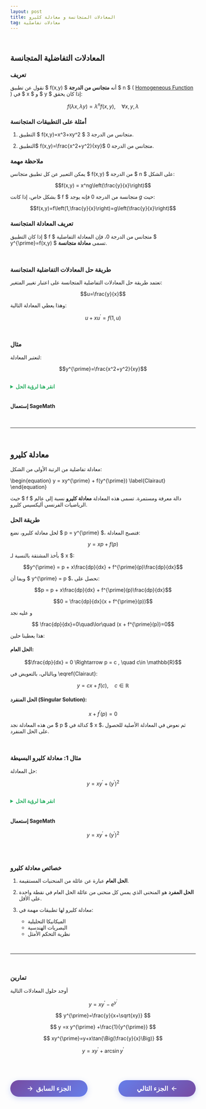 ```yaml
---
layout: post
title: المعادلات المتجانسة و معادلة كليرو
tag: معادلات تفاضلية
---
```


<br>



## المعادلات التفاضلية المتجانسة

### تعريف

نقول عن تطبيق $ f(x,y) $ أنه **متجانس من الدرجة** $ n $   ( [Homogeneous Function](https://en.wikipedia.org/wiki/Homogeneous_function) )  في $ x $ و $ y $ إذا كان يحقق:

$$f(\lambda x,\lambda y)=\lambda^n f(x,y), \quad \forall x,y,\lambda$$

### أمثلة على التطبيقات المتجانسة

1. التطبيق $ f(x,y)=x^3+xy^2 $ متجانس من الدرجة $3$.

2. التطبيق$ f(x,y)=\frac{x^2+y^2}{xy}$ متجانس من الدرجة $0$.

### ملاحظة مهمة

يمكن التعبير عن كل تطبيق متجانس  $ f(x,y) $ من الدرجة $ n $ على الشكل:

$$f(x,y) = x^ng\left(\frac{y}{x}\right)$$

بشكل خاص، إذا كانت $ f $ متجانسة من الدرجة $0$ فإنه يوجد $g$ حيث:

$$f(x,y)=f\left(1,\frac{y}{x}\right)=g\left(\frac{y}{x}\right)$$

### تعريف المعادلة المتجانسة

إذا كان التطبيق $ f $ متجانس من الدرجة $0$، فإن المعادلة التفاضلية $ y^{\prime}=f(x,y) $ تسمى **معادلة متجانسة**.

<br>

### طريقة حل المعادلات التفاضلية المتجانسة

تعتمد طريقة حل المعادلات التفاضلية المتجانسة على اعتبار تغيير المتغير:

$$u=\frac{y}{x}$$

وهذا يعطي المعادلة التالية:

$$u+xu^{\prime}=f(1,u)$$

<br>

### مثال

لنعتبر المعادلة:

$$y^{\prime}=\frac{x^2+y^2}{xy}$$

<br>
<details>
  <summary style="color: #27ae60; font-weight: bold;"> انقر هنا لرؤية الحل</summary>

<br>

<b>الخطوة 1:</b>  التحقق من التجانس

نرى أن التطبيق $ f(x,y)=\frac{x^2+y^2}{xy} $ متجانس من الرتبة $0$:

$$
\begin{split}
f(\lambda x,\lambda y) &= \frac{(\lambda x)^2+(\lambda y)^2}{\lambda x \cdot \lambda y} \\
&= \frac{\lambda^2(x^2+y^2)}{\lambda^2 xy} \\
&=\frac{x^2+y^2}{xy} \\
f(\lambda x,\lambda y)&= f(x,y)
\end{split}
$$

<br>

<b>الخطوة 2:</b>  

بإجراء تغيير المتغير $ u=\frac{y}{x} $، نجد $ y = xu $ و $ y^{\prime} = u + xu^{\prime}$

نعوض في المعادلة:

$$u + xu^{\prime} = f(1,u) = \frac{1+u^2}{u}$$

<br>

<b>الخطوة 3:</b>  تبسيط المعادلة

$$u + xu^{\prime} = \frac{1+u^2}{u}$$

$$xu^{\prime} = \frac{1+u^2}{u} - u = \frac{1+u^2-u^2}{u} = \frac{1}{u}$$

$$u^{\prime} = \frac{1}{xu}$$

<br>

<b>الخطوة 4:</b>  فصل المتغيرات

$$u \, du = \frac{dx}{x}$$

<br>

<b>الخطوة 5:</b>  المكاملة

$$\int u \, du = \int \frac{dx}{x}$$

$$\frac{u^2}{2} = \ln|x| + C$$

$$u^2 = 2\ln|x| + c, \quad c \in \mathbb{R}$$

<br>

<b>الحل النهائي:</b> 

بالعودة إلى المتغير الأصلي $ y = xu $:

$$\left(\frac{y}{x}\right)^2 = 2\ln|x| + c$$

$$y^2 = (2\ln|x| + c)x^2, \quad c \in \mathbb{R}$$

</details>
<br>

#### إستعمال SageMath

<div class="sage">
  <script type="text/x-sage">
x = var("x")
y = function('y')(x)
eq = diff(y,x) == (x^2 + y^2)/(x*y)  # تعريف المعادلة
solution = desolve(eq, y,contrib_ode=True)  # حل المعادلة
print("الحل العام:")
pretty_print(solution)
  </script>
</div>


<br>

---

<br>






## معادلة كليرو

معادلة تفاضلية من الرتبة الأولى من الشكل:

\begin{equation}
y = xy^{\prime} + f(y^{\prime})
\label{Clairaut}
\end{equation}

حيث  $ f $ دالة معرفة ومستمرة. تسمى هذه المعادلة **معادلة كليرو** نسبة إلى عالم الرياضيات الفرنسي أليكسيس كليرو.

### طريقة الحل

لحل معادلة كليرو، نضع $ p = y^{\prime} $، فتصبح المعادلة:


$$y = xp + f(p)$$


بأخذ المشتقة بالنسبة لـ $ x $:

$$y^{\prime} = p + x\frac{dp}{dx} + f^{\prime}(p)\frac{dp}{dx}$$

وبما أن $ y^{\prime} = p $، نحصل على:

$$p = p + x\frac{dp}{dx} + f^{\prime}(p)\frac{dp}{dx}$$

$$0 = \frac{dp}{dx}(x + f^{\prime}(p))$$

و عليه نجد

$$ \frac{dp}{dx}=0\quad\lor\quad (x + f^{\prime}(p))=0$$

هذا يعطينا حلين:

#### الحل العام:

$$\frac{dp}{dx} = 0 \Rightarrow p = c , \quad c\in \mathbb{R}$$

وبالتالي، بالتعويض في \eqref{Clairaut}:

$$y = cx + f(c), \quad c \in \mathbb{R}$$

#### الحل المنفرد (Singular Solution):

$$x + f^{\prime}(p) = 0$$

من هذه المعادلة نجد $ p $ كدالة في $ x $، ثم نعوض في المعادلة الأصلية للحصول على الحل المنفرد.

<br>

### مثال 1: معادلة كليرو البسيطة

حل المعادلة:

$$y = xy^{\prime} + (y^{\prime})^2$$

<br>
<details>
  <summary style="color: #27ae60; font-weight: bold;"> انقر هنا لرؤية الحل</summary>

<br>


<b>الخطوة 1:</b> تحديد الشكل


هذه معادلة كليرو حيث $ f(p) = p^2 $

<br>
<b>الخطوة 2:</b> الحل العام


$$y = cx + c^2, \quad c \in \mathbb{R}$$

هذا عبارة عن عائلة من المستقيمات.


<br>

<b>الخطوة 3:</b> الحل المنفرد

من الشرط $ x + f'(p) = 0 $:


$$x + 2p = 0 \Rightarrow p = -\frac{x}{2}$$

بالتعويض في المعادلة الأصلية:


$$y = x \cdot \left(-\frac{x}{2}\right) + \left(-\frac{x}{2}\right)^2$$

$$y = -\frac{x^2}{2} + \frac{x^2}{4} = -\frac{x^2}{4}$$


<b>الحل النهائي:</b>
<br>

- الحل العام: $ y = cx + c^2 $

 <br>
  
- الحل المنفرد: $y = -\frac{x^2}{4}$

</details>
<br>

#### إستعمال SageMath



$$
y =x y^{\prime} + (y^{\prime})^{2}
$$

<div class="sage">
  <script type="text/x-sage">
x = var("x")
y = function('y')(x)
eq2= y==x*diff(y,x)+diff(y,x)^2   
sol2=desolve(eq2, y,show_method=True,contrib_ode=True)
pretty_print(sol2)
  </script>
</div>

<br>


<div class="sage">
  <script type="text/x-sage">
import matplotlib.pyplot as plt
import numpy as np

x_vals = np.linspace(-3, 3, 400)

plt.figure(figsize=(12, 7))
plt.rcParams.update({'font.size': 14})

# --- General solutions ---
c_vals = [-2, -1, 0, 1, 2]
c0 = c_vals[0]

# Plot c = -2 with legend label
y_vals = c0 * x_vals + c0**2
plt.plot(x_vals, y_vals, 'b--', alpha=0.7, label='General solutions: $y = cx + c^2$')

# Annotate c = -2 manually (since it's outside the loop)
x_annot = x_vals[0]
y_annot = c0 * x_annot + c0**2
x_offset, y_offset = 0.3, -1

plt.text(x_annot + x_offset,
         y_annot + y_offset,
         f'c = {c0}',
         color='blue',
         fontsize=17,
         ha='right',
         va='center')

# --- Remaining general solutions ---
for c in c_vals[1:]:
    y_vals = c * x_vals + c**2
    plt.plot(x_vals, y_vals, 'b--', alpha=0.7)

    x_annot = x_vals[0] if c < 0 else x_vals[-1]
    y_annot = c * x_annot + c**2

    if c == -1:
        x_offset, y_offset = 0.3, -0.9
    elif c == 0:
        x_offset, y_offset = -0.3, 0.5
    elif c == 1:
        x_offset, y_offset = -0.3, -0.8
    elif c == 2:
        x_offset, y_offset = -0.3, -1

    plt.text(x_annot + x_offset,
             y_annot + y_offset,
             f'c = {c}',
             color='blue',
             fontsize=17,
             ha='left' if c >= 0 else 'right',
             va='center')

# --- Singular solution ---
y_singular = -x_vals**2 / 4
plt.plot(x_vals, y_singular, 'r-', linewidth=3, label='Singular solution: $y = -x^{2}/4$')

# --- Labels and title ---
plt.xlabel('x', fontsize=14)
plt.ylabel('y', fontsize=14)
plt.title("Clairaut's Equation: $y = x y' + (y')^2$", fontsize=16)
plt.grid(True)
plt.legend(fontsize=13)
plt.tight_layout()
plt.show()

  </script>
</div>

<br>


### خصائص معادلة كليرو

1. **الحل العام** عبارة عن عائلة من المنحنيات المستقيمة.

2. **الحل المفرد** هو المنحنى الذي يمس كل منحنى من عائلة الحل العام في نقطة واحدة على الأقل.

3. معادلة كليرو لها تطبيقات مهمة في:
   - الميكانيكا التحليلية
   - البصريات الهندسية  
   - نظرية التحكم الأمثل





<br>


---

<br>

### تمارين


أوجد حلول المعادلات التالية


$$
y =x y^{\prime} -e^{y^{\prime}}
$$

$$
y^{\prime}=\frac{y}{x+\sqrt{xy}}
$$

$$
y =x y^{\prime} +\frac{1}{y^{\prime}}
$$

$$
xy^{\prime}=y+x\tan{\Big(\frac{y}{x}\Big)}
$$


$$
y =x y^{\prime} +\arcsin{y^{\prime}}
$$




































<br>

<style>
.nav-buttons {
    display: flex;
    justify-content: space-between;
    align-items: center;
    margin: 40px 0;
    gap: 20px;
}
.nav-btn {
    background: linear-gradient(135deg, #667eea, #764ba2);
    color: white;
    border: none;
    padding: 12px 30px;
    border-radius: 25px;
    font-size: 1.1rem;
    font-weight: 600;
    cursor: pointer;
    transition: all 0.3s ease;
    box-shadow: 0 4px 15px rgba(102, 126, 234, 0.3);
    text-decoration: none;
    display: inline-flex;
    align-items: center;
    min-width: 150px;
    justify-content: center;
}
.nav-btn:hover {
    transform: translateY(-2px);
    box-shadow: 0 6px 20px rgba(102, 126, 234, 0.4);
    color: white;
    text-decoration: none;
}
.prev-btn {
    background: linear-gradient(135deg, #764ba2, #667eea);
}
.next-btn {
    background: linear-gradient(135deg, #667eea, #764ba2);
}
.arrow-right {
    margin-left: 8px;
    transition: transform 0.3s ease;
}
.arrow-left {
    margin-right: 8px;
    transition: transform 0.3s ease;
}
.nav-btn:hover .arrow-right {
    transform: translateX(3px);
}
.nav-btn:hover .arrow-left {
    transform: translateX(-3px);
}
@media (max-width: 768px) {
    .nav-buttons {
        flex-direction: column;
        gap: 15px;
    }
    .nav-btn {
        width: 100%;
        max-width: 300px;
    }
}
</style>

<div class="nav-buttons">
    <a href="https://bmdz1.github.io/Diff_equa2/" class="nav-btn prev-btn">
        <span class="arrow-left">→</span>الجزء السابق
    </a>
    <a href="https://bmdz1.github.io/Diff_equa4/" class="nav-btn next-btn">
        الجزء التالي<span class="arrow-right">←</span>
    </a>
</div>
